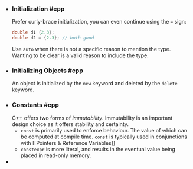 - ### Initialization #cpp 
  Prefer curly-brace initialization, you can even continue using the `=` sign:
  ```cpp
  double d1 {2.3};
  double d2 = {2.3}; // both good
  ```
  Use `auto` when there is not a specific reason to mention the type. Wanting to be clear is a valid reason to include the type.
- ### Initializing Objects #cpp 
  An object is initialized by the `new` keyword and deleted by the `delete` keyword.
- ### Constants #cpp
  C++ offers two forms of *immutability*. Immutability is an important design choice as it offers stability and certainty.
	- `const` is primarily used to enforce behaviour. The value of which can be computed at compile time. `const` is typically used in conjunctions with [[Pointers & Reference Variables]]
	- `constexpr` is more literal, and results in the eventual value being placed in read-only memory.
-